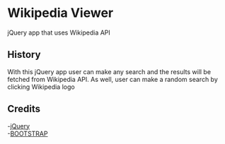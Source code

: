 # Wikipedia Viewer

jQuery app that uses Wikipedia API


## History
With this jQuery app user can make any search and the results will be fetched from Wikipedia API.
As well, user can make a random search by clicking Wikipedia logo

## Credits

-[jQuery](https://jquery.com/)  
-[BOOTSTRAP](https://getbootstrap.com/)  
  
   

  






